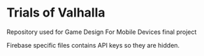 
# Trials of Valhalla
Repository used for Game Design For Mobile Devices final project

Firebase specific files contains API keys so they are hidden.